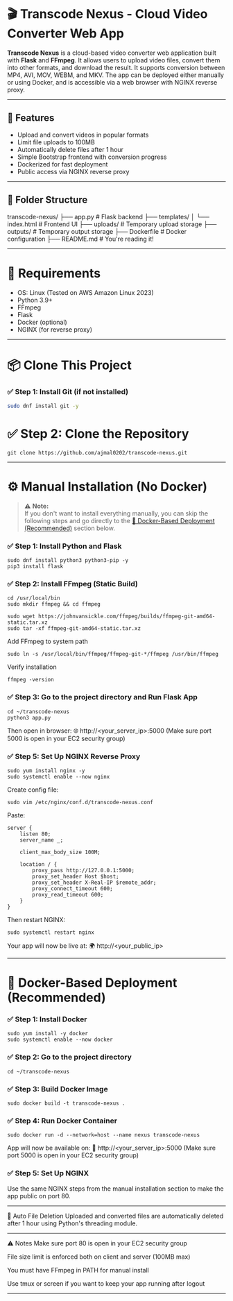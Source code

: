 # 🎬 Transcode Nexus - Cloud Video Converter Web App

**Transcode Nexus** is a cloud-based video converter web application built with **Flask** and **FFmpeg**.
It allows users to upload video files, convert them into other formats, and download the result. 
It supports conversion between MP4, AVI, MOV, WEBM, and MKV. The app can be deployed either manually or using Docker, and is accessible via a web browser with NGINX reverse proxy.

------------------------------------------------------------------------------------------------------

## 🚀 Features

- Upload and convert videos in popular formats
- Limit file uploads to 100MB
- Automatically delete files after 1 hour
- Simple Bootstrap frontend with conversion progress
- Dockerized for fast deployment
- Public access via NGINX reverse proxy

-----------------------------------------------------------------------------------------------------

## 📁 Folder Structure

transcode-nexus/
├── app.py # Flask backend
├── templates/
│ └── index.html # Frontend UI
├── uploads/ # Temporary upload storage
├── outputs/ # Temporary output storage
├── Dockerfile # Docker configuration
├── README.md # You're reading it!

------------------------------------------------------------------------------------------------------

# 🧰 Requirements

- OS: Linux (Tested on AWS Amazon Linux 2023)
- Python 3.9+
- FFmpeg
- Flask
- Docker (optional)
- NGINX (for reverse proxy)

------------------------------------------------------------------------------------------------------
# 📦 Clone This Project

### ✅ Step 1: Install Git (if not installed)

```bash
sudo dnf install git -y
```
# ✅ Step 2: Clone the Repository
```
git clone https://github.com/ajmal0202/transcode-nexus.git
```
------------------------------------------------------------------------------------------------------
# ⚙️ Manual Installation (No Docker)
> ⚠️ **Note:**  
> If you don't want to install everything manually, you can skip the following steps and go directly to the [🐳 Docker-Based Deployment (Recommended)](#-docker-based-deployment-recommended) section below.


### ✅ Step 1: Install Python and Flask

```
sudo dnf install python3 python3-pip -y
pip3 install flask
```

### ✅ Step 2: Install FFmpeg (Static Build)
```
cd /usr/local/bin
sudo mkdir ffmpeg && cd ffmpeg

sudo wget https://johnvansickle.com/ffmpeg/builds/ffmpeg-git-amd64-static.tar.xz
sudo tar -xf ffmpeg-git-amd64-static.tar.xz
```
Add FFmpeg to system path
```
sudo ln -s /usr/local/bin/ffmpeg/ffmpeg-git-*/ffmpeg /usr/bin/ffmpeg
```
Verify installation
```
ffmpeg -version
```

### ✅ Step 3: Go to the project directory and Run Flask App
```
cd ~/transcode-nexus
python3 app.py
```
Then open in browser:
🌐 http://<your_server_ip>:5000 (Make sure port 5000 is open in your EC2 security group)

### ✅ Step 5: Set Up NGINX Reverse Proxy
```
sudo yum install nginx -y
sudo systemctl enable --now nginx
```
Create config file:
```
sudo vim /etc/nginx/conf.d/transcode-nexus.conf
```
Paste:
```
server {
    listen 80;
    server_name _;

    client_max_body_size 100M;

    location / {
        proxy_pass http://127.0.0.1:5000;
        proxy_set_header Host $host;
        proxy_set_header X-Real-IP $remote_addr;
        proxy_connect_timeout 600;
        proxy_read_timeout 600;
    }
}
```

Then restart NGINX:
```
sudo systemctl restart nginx
```
Your app will now be live at:
🌍 http://<your_public_ip>

------------------------------------------------------------------------------------------------------

# 🐳 Docker-Based Deployment (Recommended)

### ✅ Step 1: Install Docker
```
sudo yum install -y docker
sudo systemctl enable --now docker
```
### ✅ Step 2: Go to the project directory 
```
cd ~/transcode-nexus
```
### ✅ Step 3: Build Docker Image
```
sudo docker build -t transcode-nexus .
```
### ✅ Step 4: Run Docker Container
```
sudo docker run -d --network=host --name nexus transcode-nexus
```
App will now be available on:
📍 http://<your_server_ip>:5000 (Make sure port 5000 is open in your EC2 security group)

### ✅ Step 5: Set Up NGINX
Use the same NGINX steps from the manual installation section to make the app public on port 80.

------------------------------------------------------------------------------------------------------

🧹 Auto File Deletion
Uploaded and converted files are automatically deleted after 1 hour using Python's threading module.

------------------------------------------------------------------------------------------------------

⚠️ Notes
Make sure port 80 is open in your EC2 security group

File size limit is enforced both on client and server (100MB max)

You must have FFmpeg in PATH for manual install

Use tmux or screen if you want to keep your app running after logout

------------------------------------------------------------------------------------------------------
